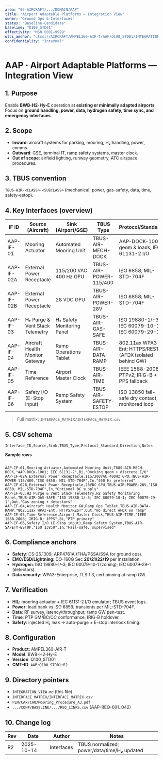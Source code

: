 ```yaml
---
area: "02-AIRCRAFT/.../DOMAIN/AAP"
title: "Airport Adaptable Platforms — Integration View"
owner: "Ground Ops & Interfaces"
status: "Baseline-Candidate"
baseline: "Q100_STD01"
effectivity: "MSN 0001–9999"
utcs_anchor: "utcs://AIRCRAFT/AMPEL360-AIR-T/AAP/Q100_STD01/INTEGRATION_VIEW"
confidentiality: "Internal"
---
```


# AAP · Airport Adaptable Platforms — Integration View

## 1. Purpose
Enable **BWB-H2-Hy-E** operation at **existing or minimally adapted airports**. Focus on **ground handling, power, data, hydrogen safety, time sync, and emergency interfaces**.

## 2. Scope
- **Inward**: aircraft systems for parking, mooring, H₂ handling, power, comms.
- **Outward**: GSE, terminal IT, ramp safety systems, master clock.
- **Out of scope**: airfield lighting, runway geometry, ATC airspace procedures.

## 3. TBUS convention
`TBUS-AIR-<CLASS>-<SUBCLASS>` (mechanical, power, gas-safety, data, time, safety-estop).

## 4. Key Interfaces (overview)
| IF ID     | Source (Aircraft)                | Sink (Airport/GSE)          | TBUS Type                 | Protocol/Standard                                        | Dir |
|-----------|----------------------------------|-----------------------------|---------------------------|----------------------------------------------------------|-----|
| AAP-IF-01 | Mooring Actuator                 | Automated Mooring Unit      | TBUS-AIR-MECH-DOCK        | AAP-DOCK-1001 geom & loads; IEC 61131-2 I/O              | Bi  |
| AAP-IF-02A| External Power Receptacle        | 115/200 VAC 400 Hz GPU      | TBUS-AIR-POWER-115/400    | ISO 6858; MIL-STD-704F                                   | In  |
| AAP-IF-02B| External Power Receptacle        | 28 VDC GPU                  | TBUS-AIR-POWER-28V        | ISO 6858; MIL-STD-704F                                   | In  |
| AAP-IF-03 | H₂ Purge & Vent Stack Telemetry  | H₂ Safety Monitoring Panel  | TBUS-AIR-GAS-SAFE         | ISO 19880-1/-3; IEC 60079-10-1; IEC 60079-29-1           | Out |
| AAP-IF-04 | Aircraft Health Monitor Gateway  | Ramp Operations Tablet      | TBUS-AIR-DATA-RAMP        | 802.11ax WPA3-Ent; HTTPS/REST (AFDX isolated behind GW)  | Out |
| AAP-IF-05 | Time Reference                   | Airport Master Clock        | TBUS-AIR-TIME             | IEEE 1588-2008 PTPv2; IRIG-B + 1 PPS fallback            | Bi  |
| AAP-IF-06 | Safety I/O (E-Stop input)        | Ramp Safety System          | TBUS-AIR-SAFETY-ESTOP     | ISO 13850 fail-safe dry contact, monitored loop          | In  |

> Full matrix: `INTERFACE_MATRIX/INTERFACE_MATRIX.csv`

## 5. CSV schema
`Interface_ID,Source,Sink,TBUS_Type,Protocol_Standard,Direction,Notes`

**Sample rows**
```

AAP-IF-01,Mooring Actuator,Automated Mooring Unit,TBUS-AIR-MECH-DOCK,"AAP-DOCK-1001; IEC 61131-2",Bi,"Docking geom + discrete I/O"
AAP-IF-02A,External Power Receptacle,115/200VAC 400Hz GPU,TBUS-AIR-POWER-115/400,"ISO 6858; MIL-STD-704F",In,"400 Hz preferred"
AAP-IF-02B,External Power Receptacle,28VDC GPU,TBUS-AIR-POWER-28V,"ISO 6858; MIL-STD-704F",In,"Optional DC supply"
AAP-IF-03,H2 Purge & Vent Stack Telemetry,H2 Safety Monitoring Panel,TBUS-AIR-GAS-SAFE,"ISO 19880-1/-3; IEC 60079-10-1; IEC 60079-29-1",Out,"Gas zoning + detectors"
AAP-IF-04,Aircraft Health Monitor GW,Ramp Ops Tablet,TBUS-AIR-DATA-RAMP,"802.11ax WPA3-Ent; HTTPS/REST",Out,"No direct AFDX on ramp"
AAP-IF-05,Time Reference,Airport Master Clock,TBUS-AIR-TIME,"IEEE 1588-2008; IRIG-B; 1PPS",Bi,"PTP primary"
AAP-IF-06,Safety I/O (E-Stop input),Ramp Safety System,TBUS-AIR-SAFETY-ESTOP,"ISO 13850",In,"Fail-safe, supervised"

```

## 6. Compliance anchors
- **Safety**: CS-25.1309; ARP4761A (FHA/PSSA/SSA for ground ops).
- **EMC/ESD/Lightning**: DO-160G Sec **20/21/22/19** per installation.
- **Hydrogen**: ISO 19880-1/-3; IEC 60079-10-1 (zoning); IEC 60079-29-1 (detectors).
- **Data security**: WPA3-Enterprise, TLS 1.3, cert pinning at ramp GW.

## 7. Verification
- **HIL**: mooring actuator + IEC 61131-2 I/O emulator; TBUS event logs.
- **Power**: load bank vs ISO 6858; transients per MIL-STD-704F.
- **Data**: RF survey, latency/throughput; ramp GW pen-test.
- **Time**: PTP GM/BC/OC conformance; IRIG-B holdover.
- **Safety**: injected H₂ leak → auto-purge + E-stop interlock timing.

## 8. Configuration
- **Product**: AMPEL360-AIR-T
- **Model**: BWB-H2-Hy-E
- **Version**: Q100_STD01
- **CMT-ID**: `AAP:Q100_STD01:R2`

## 9. Directory pointers
- `INTEGRATION_VIEW.md` (this file)
- `INTERFACE_MATRIX/INTERFACE_MATRIX.csv`
- `PLM/CAx/CAO/Mooring_Procedure_A3.pdf`
- `.../CONF/BASELINE/.../REQ_LINKS.csv` (AAP-REQ-001..042)

## 10. Change log
| Rev | Date       | Author     | Notes                                  |
|-----|------------|------------|----------------------------------------|
| R2  | 2025-10-14 | Interfaces | TBUS normalized; power/data/time/H₂ updated |
```

